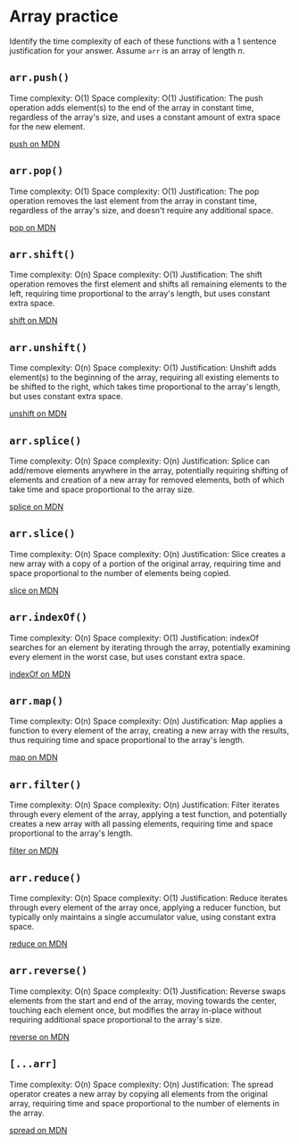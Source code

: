 # Array practice

Identify the time complexity of each of these functions with a 1 sentence
justification for your answer. Assume `arr` is an array of length _n_.

## `arr.push()`

Time complexity: O(1)
Space complexity: O(1)
Justification: The push operation adds element(s) to the end of the array in constant time, regardless of the array's size, and uses a constant amount of extra space for the new element.

[push on MDN][push]

## `arr.pop()`

Time complexity: O(1)
Space complexity: O(1)
Justification: The pop operation removes the last element from the array in constant time, regardless of the array's size, and doesn't require any additional space.

[pop on MDN][pop]

## `arr.shift()`

Time complexity: O(n)
Space complexity: O(1)
Justification: The shift operation removes the first element and shifts all remaining elements to the left, requiring time proportional to the array's length, but uses constant extra space.

[shift on MDN][shift]

## `arr.unshift()`

Time complexity: O(n)
Space complexity: O(1)
Justification: Unshift adds element(s) to the beginning of the array, requiring all existing elements to be shifted to the right, which takes time proportional to the array's length, but uses constant extra space.

[unshift on MDN][unshift]

## `arr.splice()`

Time complexity: O(n)
Space complexity: O(n)
Justification: Splice can add/remove elements anywhere in the array, potentially requiring shifting of elements and creation of a new array for removed elements, both of which take time and space proportional to the array size.

[splice on MDN][splice]

## `arr.slice()`

Time complexity: O(n)
Space complexity: O(n)
Justification: Slice creates a new array with a copy of a portion of the original array, requiring time and space proportional to the number of elements being copied.

[slice on MDN][slice]

## `arr.indexOf()`

Time complexity: O(n)
Space complexity: O(1)
Justification: indexOf searches for an element by iterating through the array, potentially examining every element in the worst case, but uses constant extra space.

[indexOf on MDN][indexOf]

## `arr.map()`

Time complexity: O(n)
Space complexity: O(n)
Justification: Map applies a function to every element of the array, creating a new array with the results, thus requiring time and space proportional to the array's length.

[map on MDN][map]

## `arr.filter()`

Time complexity: O(n)
Space complexity: O(n)
Justification: Filter iterates through every element of the array, applying a test function, and potentially creates a new array with all passing elements, requiring time and space proportional to the array's length.

[filter on MDN][filter]

## `arr.reduce()`

Time complexity: O(n)
Space complexity: O(1)
Justification: Reduce iterates through every element of the array once, applying a reducer function, but typically only maintains a single accumulator value, using constant extra space.

[reduce on MDN][reduce]

## `arr.reverse()`

Time complexity: O(n)
Space complexity: O(1)
Justification: Reverse swaps elements from the start and end of the array, moving towards the center, touching each element once, but modifies the array in-place without requiring additional space proportional to the array's size.

[reverse on MDN][reverse]

## `[...arr]`

Time complexity: O(n)
Space complexity: O(n)
Justification: The spread operator creates a new array by copying all elements from the original array, requiring time and space proportional to the number of elements in the array.

[spread on MDN][spread]

[push]: https://developer.mozilla.org/en-US/docs/Web/JavaScript/Reference/Global_Objects/Array/push
[pop]: https://developer.mozilla.org/en-US/docs/Web/JavaScript/Reference/Global_Objects/Array/pop
[shift]: https://developer.mozilla.org/en-US/docs/Web/JavaScript/Reference/Global_Objects/Array/shift
[unshift]: https://developer.mozilla.org/en-US/docs/Web/JavaScript/Reference/Global_Objects/Array/unshift
[splice]: https://developer.mozilla.org/en-US/docs/Web/JavaScript/Reference/Global_Objects/Array/splice
[slice]: https://developer.mozilla.org/en-US/docs/Web/JavaScript/Reference/Global_Objects/Array/slice
[indexOf]: https://developer.mozilla.org/en-US/docs/Web/JavaScript/Reference/Global_Objects/Array/indexOf
[map]: https://developer.mozilla.org/en-US/docs/Web/JavaScript/Reference/Global_Objects/Array/map
[filter]: https://developer.mozilla.org/en-US/docs/Web/JavaScript/Reference/Global_Objects/Array/filter
[reduce]: https://developer.mozilla.org/en-US/docs/Web/JavaScript/Reference/Global_Objects/Array/reduce
[reverse]: https://developer.mozilla.org/en-US/docs/Web/JavaScript/Reference/Global_Objects/Array/reverse
[spread]: https://developer.mozilla.org/en-US/docs/Web/JavaScript/Reference/Operators/Spread_syntax
